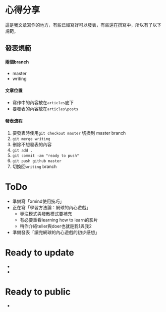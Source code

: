# 心得分享

這是我文章寫作的地方，有些已經寫好可以發表，有些還在撰寫中，所以有了以下規範。

## 發表規範

#### 兩個branch
- master
- writing

#### 文章位置
- 寫作中的內容放在`articles`底下
- 要發表的內容放在`articles\posts`

#### 發表流程
1. 要發表時使用`git checkout master` 切換到 master branch
2. `git merge writing`
3. 刪除不想發表的內容
4. `git add .`
5. `git commit -am "ready to push"`
6. `git push github master`
7. 切換回`writing` branch

# ToDo
- 準備寫「xmind使用技巧」
- 正在寫「學習方法論：網球的內心遊戲」
  - 專注模式與發散模式要補充
  - 有必要重看learning how to learn的影片
  - 稍作介紹teller與doer也就是我1與我2
- 準備發表「讀完網球的內心遊戲的初步感想」

# Ready to update
-
-

# Ready to public
-
